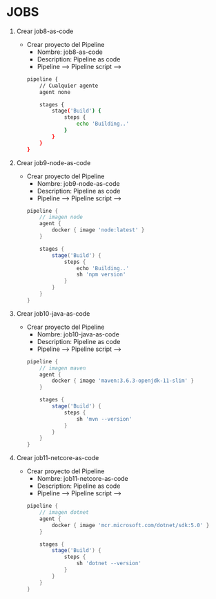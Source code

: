 # JOBS
1. Crear job8-as-code
    * Crear proyecto del Pipeline
        * Nombre: job8-as-code
        * Description: Pipeline as code
        * Pipeline --> Pipeline script --> 
        ```bash         
        pipeline {
            // Cualquier agente
            agent none

            stages {
                stage('Build') {
                    steps {
                        echo 'Building..'
                    }
                }
            }
        }
        ```

1. Crear job9-node-as-code
    * Crear proyecto del Pipeline
        * Nombre: job9-node-as-code
        * Description: Pipeline as code
        * Pipeline --> Pipeline script --> 
        ```Groovy         
        pipeline {
            // imagen node
            agent {
                docker { image 'node:latest' }
            }

            stages {
                stage('Build') {
                    steps {
                        echo 'Building..'
                        sh 'npm version'
                    }
                }
            }
        }
        ```


1. Crear job10-java-as-code
    * Crear proyecto del Pipeline
        * Nombre: job10-java-as-code
        * Description: Pipeline as code
        * Pipeline --> Pipeline script --> 
        ```Groovy         
        pipeline {
            // imagen maven
            agent {
                docker { image 'maven:3.6.3-openjdk-11-slim' }
            }

            stages {
                stage('Build') {
                    steps {
                        sh 'mvn --version'
                    }
                }
            }
        }
        ```

1. Crear job11-netcore-as-code
    * Crear proyecto del Pipeline
        * Nombre: job11-netcore-as-code
        * Description: Pipeline as code
        * Pipeline --> Pipeline script --> 
        ```Groovy         
        pipeline {
            // imagen dotnet
            agent {
                docker { image 'mcr.microsoft.com/dotnet/sdk:5.0' }
            }

            stages {
                stage('Build') {
                    steps {
                        sh 'dotnet --version'
                    }
                }
            }
        }
        ```     